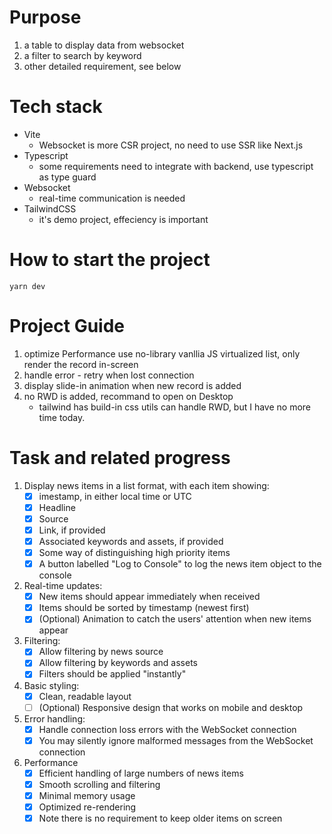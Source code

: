 # Purpose
1. a table to display data from websocket
2. a filter to search by keyword
3. other detailed requirement, see below
# Tech stack
- Vite
  - Websocket is more CSR project, no need to use SSR like Next.js
- Typescript
  - some requirements need to integrate with backend, use typescript as type guard
- Websocket
  - real-time communication is needed
- TailwindCSS
  - it's demo project, effeciency is important
# How to start the project
```
yarn dev
```
# Project Guide
1. optimize Performance use no-library vanllia JS virtualized list, only render the record in-screen
2. handle error - retry when lost connection
3. display slide-in animation when new record is added
4. no RWD is added, recommand to open on Desktop
   - tailwind has build-in css utils can handle RWD, but I have no more time today.


# Task and related progress
1. Display news items in a list format, with each item showing:
   - [x] imestamp, in either local time or UTC
   - [x] Headline
   - [x] Source
   - [x] Link, if provided
   - [x] Associated keywords and assets, if provided
   - [x] Some way of distinguishing high priority items
   - [x] A button labelled "Log to Console" to log the news item object to the
     console

2. Real-time updates:
   - [x] New items should appear immediately when received
   - [x] Items should be sorted by timestamp (newest first)
   - [x] (Optional) Animation to catch the users' attention when new items appear

3. Filtering:
   - [x] Allow filtering by news source
   - [x] Allow filtering by keywords and assets
   - [x] Filters should be applied "instantly"

4. Basic styling:
   - [x] Clean, readable layout
   - [ ] (Optional) Responsive design that works on mobile and desktop

5. Error handling:
   - [x] Handle connection loss errors with the WebSocket connection
   - [x] You may silently ignore malformed messages from the WebSocket connection

6. Performance
   - [x] Efficient handling of large numbers of news items
   - [x] Smooth scrolling and filtering
   - [x] Minimal memory usage
   - [x] Optimized re-rendering
   - [x] Note there is no requirement to keep older items on screen
